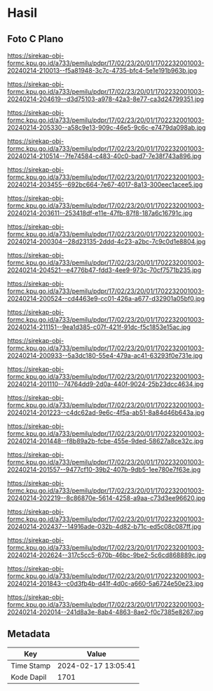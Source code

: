 # Hasil

## Foto C Plano

https://sirekap-obj-formc.kpu.go.id/a733/pemilu/pdpr/17/02/23/20/01/1702232001003-20240214-210013--f5a81948-3c7c-4735-bfc4-5e1e191b963b.jpg

https://sirekap-obj-formc.kpu.go.id/a733/pemilu/pdpr/17/02/23/20/01/1702232001003-20240214-204619--d3d75103-a978-42a3-8e77-ca3d24799351.jpg

https://sirekap-obj-formc.kpu.go.id/a733/pemilu/pdpr/17/02/23/20/01/1702232001003-20240214-205330--a58c9e13-909c-46e5-9c6c-e7479da098ab.jpg

https://sirekap-obj-formc.kpu.go.id/a733/pemilu/pdpr/17/02/23/20/01/1702232001003-20240214-210514--7fe74584-c483-40c0-bad7-7e38f743a896.jpg

https://sirekap-obj-formc.kpu.go.id/a733/pemilu/pdpr/17/02/23/20/01/1702232001003-20240214-203455--692bc664-7e67-4017-8a13-300eec1acee5.jpg

https://sirekap-obj-formc.kpu.go.id/a733/pemilu/pdpr/17/02/23/20/01/1702232001003-20240214-203611--253418df-e11e-47fb-87f8-187a6c16791c.jpg

https://sirekap-obj-formc.kpu.go.id/a733/pemilu/pdpr/17/02/23/20/01/1702232001003-20240214-200304--28d23135-2ddd-4c23-a2bc-7c9c0d1e8804.jpg

https://sirekap-obj-formc.kpu.go.id/a733/pemilu/pdpr/17/02/23/20/01/1702232001003-20240214-204521--e4776b47-fdd3-4ee9-973c-70cf7571b235.jpg

https://sirekap-obj-formc.kpu.go.id/a733/pemilu/pdpr/17/02/23/20/01/1702232001003-20240214-200524--cd4463e9-cc01-426a-a677-d32901a05bf0.jpg

https://sirekap-obj-formc.kpu.go.id/a733/pemilu/pdpr/17/02/23/20/01/1702232001003-20240214-211151--9ea1d385-c07f-421f-91dc-f5c1853e15ac.jpg

https://sirekap-obj-formc.kpu.go.id/a733/pemilu/pdpr/17/02/23/20/01/1702232001003-20240214-200933--5a3dc180-55e4-479a-ac41-63293f0e731e.jpg

https://sirekap-obj-formc.kpu.go.id/a733/pemilu/pdpr/17/02/23/20/01/1702232001003-20240214-201110--74764dd9-2d0a-440f-9024-25b23dcc4634.jpg

https://sirekap-obj-formc.kpu.go.id/a733/pemilu/pdpr/17/02/23/20/01/1702232001003-20240214-201223--c4dc62ad-9e6c-4f5a-ab51-8a84d46b643a.jpg

https://sirekap-obj-formc.kpu.go.id/a733/pemilu/pdpr/17/02/23/20/01/1702232001003-20240214-201448--f8b89a2b-fcbe-455e-9ded-58627a8ce32c.jpg

https://sirekap-obj-formc.kpu.go.id/a733/pemilu/pdpr/17/02/23/20/01/1702232001003-20240214-201557--9477cf10-39b2-407b-9db5-1ee780e7f63e.jpg

https://sirekap-obj-formc.kpu.go.id/a733/pemilu/pdpr/17/02/23/20/01/1702232001003-20240214-202219--8c86870e-5614-4258-a9aa-c73d3ee96620.jpg

https://sirekap-obj-formc.kpu.go.id/a733/pemilu/pdpr/17/02/23/20/01/1702232001003-20240214-202437--14916ade-032b-4d82-b71c-ed5c08c087ff.jpg

https://sirekap-obj-formc.kpu.go.id/a733/pemilu/pdpr/17/02/23/20/01/1702232001003-20240214-202624--317c5cc5-670b-46bc-9be2-5c6cd868889c.jpg

https://sirekap-obj-formc.kpu.go.id/a733/pemilu/pdpr/17/02/23/20/01/1702232001003-20240214-201843--c0d3fb4b-d41f-4d0c-a660-5a6724e50e23.jpg

https://sirekap-obj-formc.kpu.go.id/a733/pemilu/pdpr/17/02/23/20/01/1702232001003-20240214-202014--241d8a3e-8ab4-4863-8ae2-f0c7385e8267.jpg


## Metadata

| Key        | Value               |
| ---------- | ------------------- |
| Time Stamp | 2024-02-17 13:05:41 |
| Kode Dapil | 1701                |



